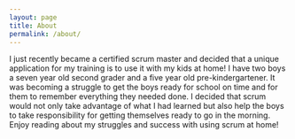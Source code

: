 ```yaml
---
layout: page
title: About
permalink: /about/
---
```


I just recently became a certified scrum master and decided that a unique application for my training is to use it with my kids at home! I have two boys a seven year old second grader and a five year old pre-kindergartener. It was becoming a struggle to get the boys ready for school on time and for them to remember everything they needed done. I decided that scrum would not only take advantage of what I had learned but also help the boys to take responsibility for getting themselves ready to go in the morning. Enjoy reading about my struggles and success with using scrum at home!